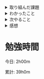 <details>
<summary>取り組んだ課題</summary>

[米国AI開発者がゼロから教えるDocker講座 \| Udemy](https://www.udemy.com/course/aidocker/) section 5 ~ 6

</details>

<details>
<summary>わかったこと</summary>

- containerの削除の方法
- containerを起動後にbackgroundで動かす
- Dockerfileの基本

</details>

<details>
<summary>次やること</summary>

- 続きの動画を見る

</details>

<details>
<summary>感想</summary>

Dockerfileの基礎について学んだ

[Docker Udemyのノート](https://github.com/KazumaProject/lecture_notes/blob/master/docker_udemy/docker_udemy.md)

</details>

# 勉強時間
今日: 2h00m

累計: 39h0m
